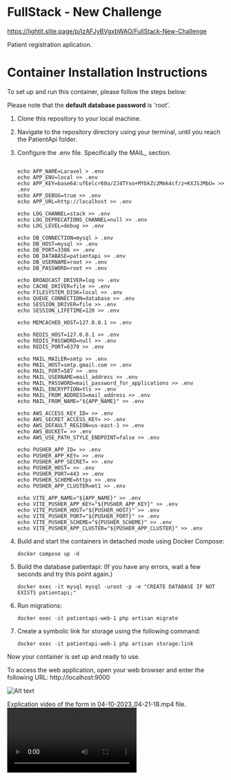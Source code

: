 # FullStack - New Challenge
https://lightit.slite.page/p/lzAFJyBVgxbWAO/FullStack-New-Challenge

Patient registration aplication.
 
# Container Installation Instructions

To set up and run this container, please follow the steps below:

Please note that the **default database password** is 'root'.

1. Clone this repository to your local machine.

2. Navigate to the repository directory using your terminal, until you reach the PatientApi folder.

3. Configure the .env file. Specifically the MAIL_ section.
    ```shell

    echo APP_NAME=Laravel > .env
    echo APP_ENV=local >> .env
    echo APP_KEY=base64:ufEelcr60a/ZJ4TYxo+MYbkZc2Mmk4cf/z+KXJSJMbU= >> .env
    echo APP_DEBUG=true >> .env
    echo APP_URL=http://localhost >> .env
 
    echo LOG_CHANNEL=stack >> .env
    echo LOG_DEPRECATIONS_CHANNEL=null >> .env
    echo LOG_LEVEL=debug >> .env
 
    echo DB_CONNECTION=mysql > .env
    echo DB_HOST=mysql >> .env
    echo DB_PORT=3306 >> .env
    echo DB_DATABASE=patientapi >> .env
    echo DB_USERNAME=root >> .env
    echo DB_PASSWORD=root >> .env

    echo BROADCAST_DRIVER=log >> .env
    echo CACHE_DRIVER=file >> .env
    echo FILESYSTEM_DISK=local >> .env
    echo QUEUE_CONNECTION=database >> .env
    echo SESSION_DRIVER=file >> .env
    echo SESSION_LIFETIME=120 >> .env
 
    echo MEMCACHED_HOST=127.0.0.1 >> .env

    echo REDIS_HOST=127.0.0.1 >> .env
    echo REDIS_PASSWORD=null >> .env
    echo REDIS_PORT=6379 >> .env
 
    echo MAIL_MAILER=smtp >> .env
    echo MAIL_HOST=smtp.gmail.com >> .env
    echo MAIL_PORT=587 >> .env
    echo MAIL_USERNAME=mail_address >> .env
    echo MAIL_PASSWORD=mail_password_for_applications >> .env
    echo MAIL_ENCRYPTION=tls >> .env
    echo MAIL_FROM_ADDRESS=mail_address >> .env
    echo MAIL_FROM_NAME="${APP_NAME}" >> .env

    echo AWS_ACCESS_KEY_ID= >> .env
    echo AWS_SECRET_ACCESS_KEY= >> .env
    echo AWS_DEFAULT_REGION=us-east-1 >> .env
    echo AWS_BUCKET= >> .env
    echo AWS_USE_PATH_STYLE_ENDPOINT=false >> .env

    echo PUSHER_APP_ID= >> .env
    echo PUSHER_APP_KEY= >> .env
    echo PUSHER_APP_SECRET= >> .env
    echo PUSHER_HOST= >> .env
    echo PUSHER_PORT=443 >> .env
    echo PUSHER_SCHEME=https >> .env
    echo PUSHER_APP_CLUSTER=mt1 >> .env

    echo VITE_APP_NAME="${APP_NAME}" >> .env
    echo VITE_PUSHER_APP_KEY="${PUSHER_APP_KEY}" >> .env
    echo VITE_PUSHER_HOST="${PUSHER_HOST}" >> .env
    echo VITE_PUSHER_PORT="${PUSHER_PORT}" >> .env
    echo VITE_PUSHER_SCHEME="${PUSHER_SCHEME}" >> .env
    echo VITE_PUSHER_APP_CLUSTER="${PUSHER_APP_CLUSTER}" >> .env

4. Build and start the containers in detached mode using Docker Compose:
   
   ```shell
   docker compose up -d
5. Build the database patientapi:
  (If you have any errors, wait a few seconds and try this point again.)
    ```shell
   docker exec -it mysql mysql -uroot -p -e "CREATE DATABASE IF NOT EXISTS patientapi;"
6. Run migrations:
    ```shell
    docker exec -it patientapi-web-1 php artisan migrate
7. Create a symbolic link for storage using the following command:
    ```shell
    docker exec -it patientapi-web-1 php artisan storage:link
    
Now your container is set up and ready to use.

To access the web application, open your web browser and enter the following URL:
http://localhost:9000

![Alt text](image.png)

Explication video of the form in 04-10-2023_04-21-18.mp4 file.
<video src="04-10-2023_04-21-18.mp4" controls title="Title"></video>
